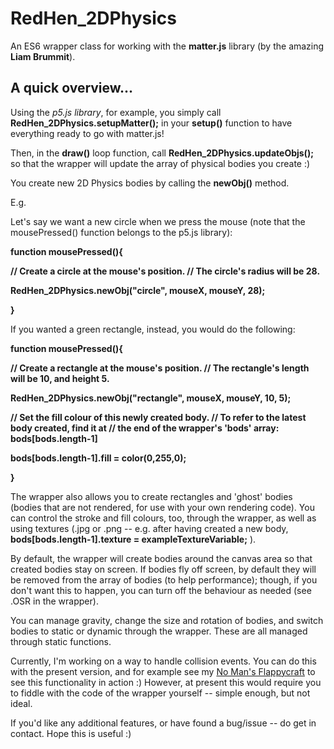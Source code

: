 # RedHen_2DPhysics

An ES6 wrapper class for working with the <b>matter.js</b> library (by the amazing <b>Liam Brummit</b>).

## A quick overview...

Using the <i>p5.js library</i>, for example, you simply call <b>RedHen_2DPhysics.setupMatter();</b> in your <b>setup()</b> function to have everything ready to go with matter.js!

Then, in the <b>draw()</b> loop function, call <b>RedHen_2DPhysics.updateObjs();</b> so that the wrapper will update the array of physical bodies you create :)

You create new 2D Physics bodies by calling the <b>newObj()</b> method.

E.g.

Let's say we want a new circle when we press the mouse (note that the mousePressed() function belongs to the p5.js library):

<b>
function mousePressed(){

// Create a circle at the mouse's position.
// The circle's radius will be 28.

RedHen_2DPhysics.newObj("circle", mouseX, mouseY, 28);

}
</b>

If you wanted a green rectangle, instead, you would do the following:

<b>
function mousePressed(){

// Create a rectangle at the mouse's position.
// The rectangle's length will be 10, and height 5.

RedHen_2DPhysics.newObj("rectangle", mouseX, mouseY, 10, 5);

// Set the fill colour of this newly created body.
// To refer to the latest body created, find it at
// the end of the wrapper's 'bods' array: bods[bods.length-1]

bods[bods.length-1].fill = color(0,255,0);

}
</b>

The wrapper also allows you to create rectangles and 'ghost' bodies (bodies that are not rendered, for use with your own rendering code).
You can control the stroke and fill colours, too, through the wrapper, as well as using textures (.jpg or .png -- e.g. after having created a new body, <b>bods[bods.length-1].texture = exampleTextureVariable;</b> ).

By default, the wrapper will create bodies around the canvas area so that created bodies stay on screen. If bodies fly off screen, by default they will be removed from the array of bodies (to help performance); though, if you don't want this to happen, you can turn off the behaviour as needed (see .OSR in the wrapper).

You can manage gravity, change the size and rotation of bodies, and switch bodies to static or dynamic through the wrapper. These are all managed through static functions.

Currently, I'm working on a way to handle collision events. You can do this with the present version, and for example see my [No Man's Flappycraft](http://www.redhendev.com/NoMansFlappyCraft) to see this functionality in action :)
However, at present this would require you to fiddle with the code of the wrapper yourself -- simple enough, but not ideal.

If you'd like any additional features, or have found a bug/issue -- do get in contact. Hope this is useful :)


